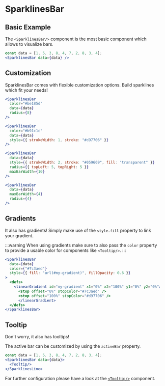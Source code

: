 <script setup>
import {SparklinesBarExample, SparklinesBarCustomization, SparklinesBarGradients, SparklinesBarTooltip} from "../../examples/sparklines-bar.js";
</script>

# SparklinesBar

## Basic Example

The `<SparklinesBar/>` component is the most basic component which allows to visualize bars.

<SparklinesBarExample/>

```jsx
const data = [1, 5, 3, 8, 4, 7, 2, 8, 3, 4];
<SparklinesBar data={data} />
```

## Customization

SparklinesBar comes with flexible customization options. Build sparklines which fit your needs! 

<SparklinesBarCustomization />

```jsx
<SparklinesBar
  color="#be185d"
  data={data}
  radius={8}
/>

<SparklinesBar
  color="#b91c1c"
  data={data}
  style={{ strokeWidth: 1, stroke: "#d97706" }}
/>

<SparklinesBar
  data={data}
  style={{ strokeWidth: 2, stroke: "#059669", fill: "transparent" }}
  radius={{ topLeft: 5, topRight: 5 }}
  maxBarWidth={10}
/>

<SparklinesBar
  data={data}
  maxBarWidth={4}
  radius={4}
/>
```

## Gradients

It also has gradients! Simply make use of the `style.fill` property to link your gradient.

:::warning
When using gradients make sure to also pass the `color` property to provide a usable color for components like `<Tooltip/>`.
:::

<SparklinesBarGradients />

```jsx
<SparklinesBar
  data={data}
  color={"#7c3aed"}
  style={{ fill: "url(#my-gradient)", fillOpacity: 0.6 }}
>
  <defs>
    <linearGradient id="my-gradient" x1="0%" x2="100%" y1="0%" y2="0%">
      <stop offset="0%" stopColor="#7c3aed" />
      <stop offset="100%" stopColor="#d97706" />
      </linearGradient>
  </defs>
</SparklinesBar>
```

## Tooltip

Don't worry, it also has tooltips!

The active bar can be customized by using the `activeBar` property.

<SparklinesBarTooltip/>

```jsx
const data = [1, 5, 3, 8, 4, 7, 2, 8, 3, 4];
<SparklinesBar data={data}>
  <Tooltip/>
</SparklinesLine>
```

For further configuration please have a look at the [`<Tooltip/>`](/general-components/tooltip) component.